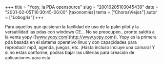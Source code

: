 +++
title = "Yopy, la PDA opensource"
slug = "20010205103045439"
date = "2001-02-05T10:30:45-06:00"
[taxonomies]
tema = ["ChorosViejos"]
autor = ["Lobogris"]
+++

Para aquellos que quisieran la facilidad de uso de la palm pilot y la
versatilidad las pdas con windows CE... No se preocupen.. pronto saldrá
a la venta yopy ([www.yopy.com](http://www.yopy.com)). Yopy es la
primera pda basada en el sistema operativo linux y con capacidades para
reproducir mp3, agenda, juegos, etc. ¡Hasta incluso incluye una camara!
Y si no estas conforme, podras bajar las utilerías para creación de
aplicaciones para esta.

